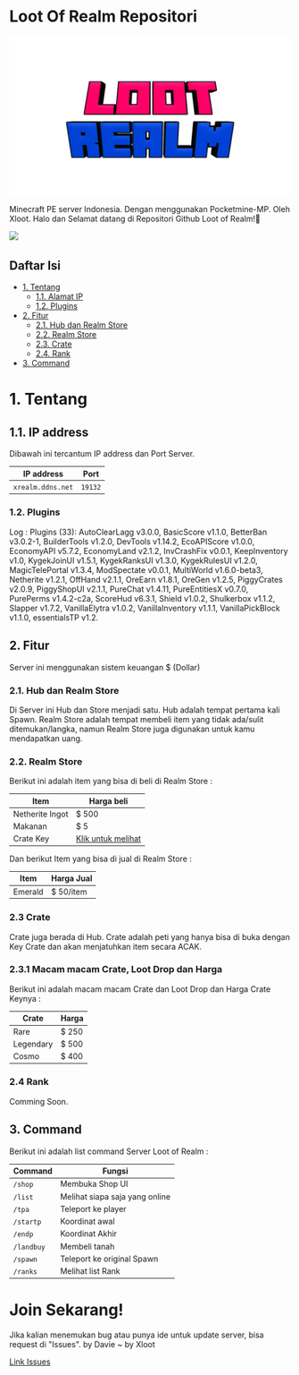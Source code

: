 # Loot Of Realm Repositori

![Logo](logo.png)

Minecraft PE server Indonesia. Dengan menggunakan Pocketmine-MP. Oleh Xloot.
Halo dan Selamat datang di Repositori Github Loot of Realm!👋

<a href="https://minecraftpocket-servers.com/server/112326/"><img src="https://minecraftpocket-servers.com/server/112326/banners/half-banner-3.png" border="0"></a>

## Daftar Isi

* [1. Tentang](#1-tentang)
    * [1.1. Alamat IP](#11-ip-address)
    * [1.2. Plugins](#12-plugins)
* [2. Fitur](#2-fitur)
    * [2.1. Hub dan Realm Store](#21-hub-dan-realm-store)
    * [2.2. Realm Store](#22-realm-store)
    * [2.3. Crate](#23-crate)
    * [2.4. Rank](#24-rank)
* [3. Command](#3-command)

# 1. Tentang

## 1.1. IP address

Dibawah ini tercantum IP address dan Port Server.

IP address     | Port
--------------- | ------
`xrealm.ddns.net` | `19132`

### 1.2. Plugins

Log :
Plugins (33): AutoClearLagg v3.0.0, BasicScore v1.1.0, BetterBan v3.0.2-1, BuilderTools v1.2.0, DevTools v1.14.2, EcoAPIScore v1.0.0, EconomyAPI v5.7.2, EconomyLand v2.1.2, InvCrashFix v0.0.1, KeepInventory v1.0, KygekJoinUI v1.5.1, KygekRanksUI v1.3.0, KygekRulesUI v1.2.0, MagicTelePortal v1.3.4, ModSpectate v0.0.1, MultiWorld v1.6.0-beta3, Netherite v1.2.1, OffHand v2.1.1, OreEarn v1.8.1, OreGen v1.2.5, PiggyCrates v2.0.9, PiggyShopUI v2.1.1, PureChat v1.4.11, PureEntitiesX v0.7.0, PurePerms v1.4.2-c2a, ScoreHud v6.3.1, Shield v1.0.2, Shulkerbox v1.1.2, Slapper v1.7.2, VanillaElytra v1.0.2, VanillaInventory v1.1.1, VanillaPickBlock v1.1.0, essentialsTP v1.2.

## 2. Fitur

Server ini menggunakan sistem keuangan $ (Dollar)

### 2.1. Hub dan Realm Store

Di Server ini Hub dan Store menjadi satu. Hub adalah tempat pertama kali Spawn. Realm Store adalah tempat membeli item yang tidak ada/sulit ditemukan/langka, namun Realm Store juga digunakan untuk kamu mendapatkan uang.

### 2.2. Realm Store

Berikut ini adalah item yang bisa di beli di Realm Store :

Item            | Harga beli
--------------- | ----------
Netherite Ingot | $ 500
Makanan         | $ 5
Crate Key       | [Klik untuk melihat](#23-crate)

Dan berikut Item yang bisa di jual di Realm Store :

Item            | Harga Jual
--------------- | ----------
Emerald         | $ 50/item

### 2.3 Crate

Crate juga berada di Hub. Crate adalah peti yang hanya bisa di buka dengan Key Crate dan akan menjatuhkan item secara ACAK.

### 2.3.1 Macam macam Crate, Loot Drop dan Harga

Berikut ini adalah macam macam Crate dan Loot Drop dan Harga Crate Keynya :

Crate           | Harga  
--------------- | ------
Rare            | $ 250
Legendary       | $ 500
Cosmo           | $ 400

### 2.4 Rank

Comming Soon.

## 3. Command

Berikut ini adalah list command Server Loot of Realm :

Command      | Fungsi
------------ | -------
`/shop`      | Membuka Shop UI
`/list`      | Melihat siapa saja yang online
`/tpa`       | Teleport ke player
`/startp`    | Koordinat awal
`/endp`      | Koordinat Akhir
`/landbuy`   | Membeli tanah
`/spawn`     | Teleport ke original Spawn
`/ranks`     | Melihat list Rank

# Join Sekarang!

Jika kalian menemukan bug atau punya ide untuk update server, bisa request di "Issues".
by Davie ~ by Xloot

[Link Issues](https://github.com/Xloot/xloot.github.io/issues/new/choose)
